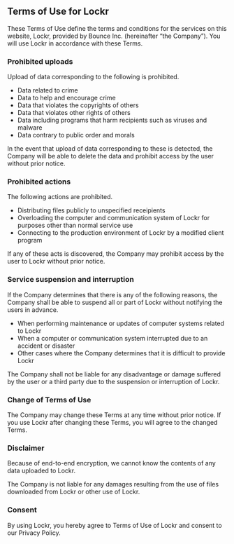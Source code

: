 ## Terms of Use for Lockr

These Terms of Use define the terms and conditions for the services on this website, Lockr, provided by Bounce Inc. (hereinafter “the Company”). You will use Lockr in accordance with these Terms.

### Prohibited uploads

Upload of data corresponding to the following is prohibited.

- Data related to crime
- Data to help and encourage crime
- Data that violates the copyrights of others
- Data that violates other rights of others
- Data including programs that harm recipients such as viruses and malware
- Data contrary to public order and morals

In the event that upload of data corresponding to these is detected, the Company will be able to delete the data and prohibit access by the user without prior notice.

### Prohibited actions

The following actions are prohibited.

- Distributing files publicly to unspecified receipients
- Overloading the computer and communication system of Lockr for purposes other than normal service use
- Connecting to the production environment of Lockr by a modified client program

If any of these acts is discovered, the Company may prohibit access by the user to Lockr without prior notice.

### Service suspension and interruption

If the Company determines that there is any of the following reasons, the Company shall be able to suspend all or part of Lockr without notifying the users in advance.

- When performing maintenance or updates of computer systems related to Lockr
- When a computer or communication system interrupted due to an accident or disaster
- Other cases where the Company determines that it is difficult to provide Lockr

The Company shall not be liable for any disadvantage or damage suffered by the user or a third party due to the suspension or interruption of Lockr.

### Change of Terms of Use

The Company may change these Terms at any time without prior notice.
If you use Lockr after changing these Terms, you will agree to the changed Terms.

### Disclaimer

Because of end-to-end encryption, we cannot know the contents of any data uploaded to Lockr.

The Company is not liable for any damages resulting from the use of files downloaded from Lockr or other use of Lockr.

### Consent

By using Lockr, you hereby agree to Terms of Use of Lockr and consent to our Privacy Policy.
